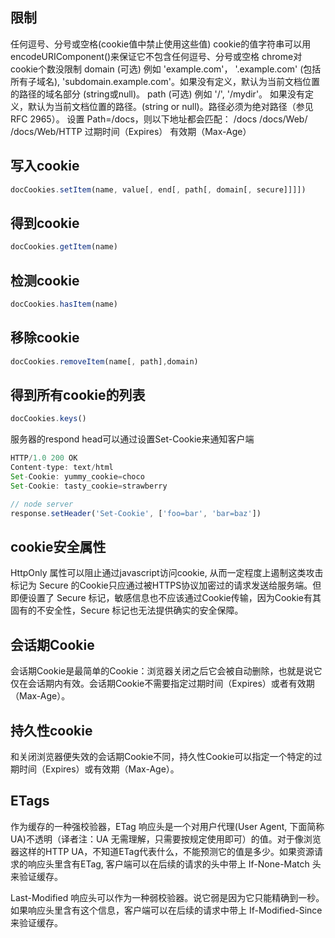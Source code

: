 ## 限制
任何逗号、分号或空格(cookie值中禁止使用这些值)
cookie的值字符串可以用encodeURIComponent()来保证它不包含任何逗号、分号或空格
chrome对cookie个数没限制
domain (可选)
例如 'example.com'， '.example.com' (包括所有子域名), 'subdomain.example.com'。如果没有定义，默认为当前文档位置的路径的域名部分 (string或null)。
path (可选)
例如 '/', '/mydir'。 如果没有定义，默认为当前文档位置的路径。(string or null)。路径必须为绝对路径（参见 RFC 2965）。
设置 Path=/docs，则以下地址都会匹配：
/docs
/docs/Web/
/docs/Web/HTTP
过期时间（Expires）
有效期（Max-Age）
## 写入cookie
```js
docCookies.setItem(name, value[, end[, path[, domain[, secure]]]])
```
## 得到cookie
```js
docCookies.getItem(name)
```
## 检测cookie
```js
docCookies.hasItem(name)
```
## 移除cookie
```js
docCookies.removeItem(name[, path],domain)
```
## 得到所有cookie的列表
```js
docCookies.keys()
```
服务器的respond head可以通过设置Set-Cookie来通知客户端
```js
HTTP/1.0 200 OK
Content-type: text/html
Set-Cookie: yummy_cookie=choco
Set-Cookie: tasty_cookie=strawberry
```
```js
// node server
response.setHeader('Set-Cookie', ['foo=bar', 'bar=baz'])
```
## cookie安全属性
HttpOnly 属性可以阻止通过javascript访问cookie, 从而一定程度上遏制这类攻击
标记为 Secure 的Cookie只应通过被HTTPS协议加密过的请求发送给服务端。但即便设置了 Secure 标记，敏感信息也不应该通过Cookie传输，因为Cookie有其固有的不安全性，Secure 标记也无法提供确实的安全保障。
## 会话期Cookie
会话期Cookie是最简单的Cookie：浏览器关闭之后它会被自动删除，也就是说它仅在会话期内有效。会话期Cookie不需要指定过期时间（Expires）或者有效期（Max-Age）。
## 持久性cookie
和关闭浏览器便失效的会话期Cookie不同，持久性Cookie可以指定一个特定的过期时间（Expires）或有效期（Max-Age）。
## ETags
作为缓存的一种强校验器，ETag 响应头是一个对用户代理(User Agent, 下面简称UA)不透明（译者注：UA 无需理解，只需要按规定使用即可）的值。对于像浏览器这样的HTTP UA，不知道ETag代表什么，不能预测它的值是多少。如果资源请求的响应头里含有ETag, 客户端可以在后续的请求的头中带上 If-None-Match 头来验证缓存。

Last-Modified 响应头可以作为一种弱校验器。说它弱是因为它只能精确到一秒。如果响应头里含有这个信息，客户端可以在后续的请求中带上 If-Modified-Since 来验证缓存。